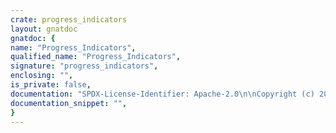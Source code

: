 ```yaml
---
crate: progress_indicators
layout: gnatdoc
gnatdoc: {
name: "Progress_Indicators",
qualified_name: "Progress_Indicators",
signature: "progress_indicators",
enclosing: "",
is_private: false,
documentation: "SPDX-License-Identifier: Apache-2.0\n\nCopyright (c) 2021 The progress_indicators authors\n\nLicensed under the Apache License, Version 2.0 (the \"License\");\nyou may not use this file except in compliance with the License.\nYou may obtain a copy of the License at\n\n    http://www.apache.org/licenses/LICENSE-2.0\n\nUnless required by applicable law or agreed to in writing, software\ndistributed under the License is distributed on an \"AS IS\" BASIS,\nWITHOUT WARRANTIES OR CONDITIONS OF ANY KIND, either express or implied.\nSee the License for the specific language governing permissions and\nlimitations under the License.",
documentation_snippet: "",
}
---
```


